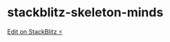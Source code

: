 # stackblitz-skeleton-minds

[Edit on StackBlitz ⚡️](https://stackblitz.com/edit/stackblitz-starters-rahgws)